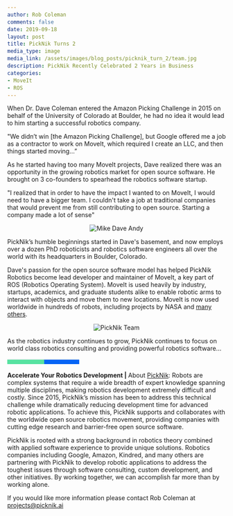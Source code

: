 ```yaml
---
author: Rob Coleman
comments: false
date: 2019-09-18
layout: post
title: PickNik Turns 2
media_type: image
media_link: /assets/images/blog_posts/picknik_turn_2/team.jpg
description: PickNik Recently Celebrated 2 Years in Business
categories:
- MoveIt
- ROS
---
```


[//]: # (Image References)
[line]: /assets/images/blog_posts/line.png

When Dr. Dave Coleman entered the Amazon Picking Challenge in 2015 on behalf of the University of Colorado at Boulder, he had no idea it would lead to him starting a successful robotics company.  
 
"We didn’t win [the Amazon Picking Challenge], but Google offered me a job as a contractor to work on MoveIt, which required I create an LLC, and then things started moving…”
 
As he started having too many MoveIt projects, Dave realized there was an opportunity in the growing robotics market for open source software. He brought on 3 co-founders to spearhead the robotics software startup. 
 
"I realized that in order to have the impact I wanted to on MoveIt, I would need to have a bigger team. I couldn't take a job at traditional companies that would prevent me from still contributing to open source. Starting a company made a lot of sense"

<p align="center"><img src="/assets/images/blog_posts/picknik_turn_2/mike_dave_andy.jpg" alt="Mike Dave Andy"></p>

PickNik’s humble beginnings started in Dave's basement, and now employs over a dozen PhD roboticists and robotics software engineers all over the world with its headquarters in Boulder, Colorado.
 
Dave's passion for the open source software model has helped PickNik Robotics become lead developer and maintainer of MoveIt, a key part of ROS (Robotics Operating System). MoveIt is used heavily by industry, startups, academics, and graduate students alike to enable robotic arms to interact with objects and move them to new locations. MoveIt is now used worldwide in hundreds of robots, including projects by NASA and [many others](https://moveit.ros.org/robots/).

<p align="center"><img src="/assets/images/blog_posts/picknik_turn_2/team.jpg" alt="PickNik Team"></p>

As the robotics industry continues to grow, PickNik continues to focus on world class robotics consulting and providing powerful robotics software...

![line]

**Accelerate Your Robotics Development |** 
About [PickNik](https://picknik.ai/):  Robots are complex systems that require a wide breadth of expert knowledge spanning multiple disciplines, making robotics development extremely difficult and costly. Since 2015, PickNik’s mission has been to address this technical challenge while dramatically reducing development time for advanced robotic applications. To achieve this, PickNik supports and collaborates with the worldwide open source robotics movement, providing companies with cutting edge research and barrier-free open source software.

PickNik is rooted with a strong background in robotics theory combined with applied software experience to provide unique solutions. Robotics companies including Google, Amazon, Kindred, and many others are partnering with PickNik to develop robotic applications to address the toughest issues through software consulting, custom development, and other initiatives. By working together, we can accomplish far more than by working alone.

If you would like more information please contact Rob Coleman at [projects@picknik.ai](mailto:projects@picknik.ai) 
